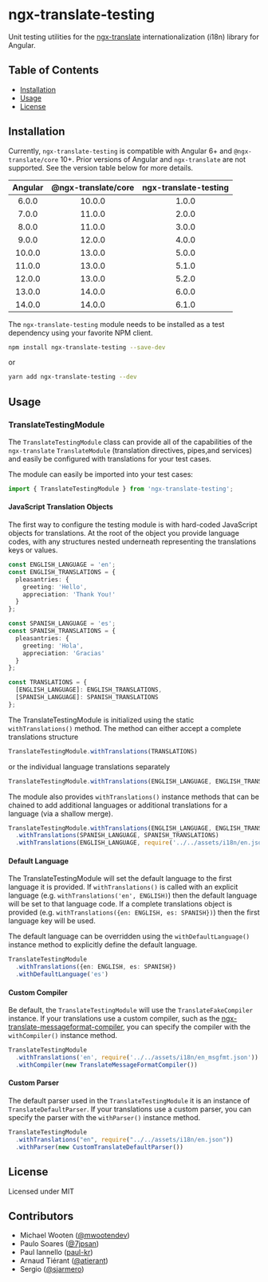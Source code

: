 # ngx-translate-testing

Unit testing utilities for the [ngx-translate](http//www.ngx-translate.com)  internationalization (i18n) library for Angular.

## Table of Contents
* [Installation](#installation)
* [Usage](#usage)
* [License](#license)

## Installation

Currently, `ngx-translate-testing` is compatible with Angular 6+ and `@ngx-translate/core` 10+. Prior versions of Angular and `ngx-translate` are not supported. See the version table below for more details.

| Angular | @ngx-translate/core | ngx-translate-testing |
|:-------:|:-------------------:|:---------------------:|
|  6.0.0  |        10.0.0       |         1.0.0         |
|  7.0.0  |        11.0.0       |         2.0.0         |
|  8.0.0  |        11.0.0       |         3.0.0         |
|  9.0.0  |        12.0.0       |         4.0.0         |
| 10.0.0  |        13.0.0       |         5.0.0         |
| 11.0.0  |        13.0.0       |         5.1.0         |
| 12.0.0  |        13.0.0       |         5.2.0         |
| 13.0.0  |        14.0.0       |         6.0.0         |
| 14.0.0  |        14.0.0       |         6.1.0         |

The `ngx-translate-testing` module needs to be installed as a test dependency using your favorite NPM client.

```sh
npm install ngx-translate-testing --save-dev
```
or
```sh
yarn add ngx-translate-testing --dev
```

## Usage

### TranslateTestingModule

The `TranslateTestingModule` class can provide all of the capabilities of the `ngx-translate` `TranslateModule` (translation directives, pipes,and services) and easily be configured with translations for your test cases.

The module can easily be imported into your test cases:

```ts
import { TranslateTestingModule } from 'ngx-translate-testing';
```

#### JavaScript Translation Objects

The first way to configure the testing module is with hard-coded JavaScript objects for translations. At the root of the object you
provide language codes, with any structures nested underneath representing the translations keys or values.

```ts
const ENGLISH_LANGUAGE = 'en';
const ENGLISH_TRANSLATIONS = {
  pleasantries: {
    greeting: 'Hello',
    appreciation: 'Thank You!'
  }
};

const SPANISH_LANGUAGE = 'es';
const SPANISH_TRANSLATIONS = {
  pleasantries: {
    greeting: 'Hola',
    appreciation: 'Gracias'
  }
};

const TRANSLATIONS = {
  [ENGLISH_LANGUAGE]: ENGLISH_TRANSLATIONS,
  [SPANISH_LANGUAGE]: SPANISH_TRANSLATIONS
};
```

The TranslateTestingModule is initialized using the static `withTranslations()` method. The method can either accept a complete
translations structure

```ts
TranslateTestingModule.withTranslations(TRANSLATIONS)
```

or the individual language translations separately

```ts
TranslateTestingModule.withTranslations(ENGLISH_LANGUAGE, ENGLISH_TRANSLATIONS)
```

The module also provides `withTranslations()` instance methods that can be chained to add additional languages or additional translations for a language (via a shallow merge).

```ts
TranslateTestingModule.withTranslations(ENGLISH_LANGUAGE, ENGLISH_TRANSLATIONS)
  .withTranslations(SPANISH_LANGUAGE, SPANISH_TRANSLATIONS)
  .withTranslations(ENGLISH_LANGUAGE, require('../../assets/i18n/en.json'))
```

#### Default Language

The TranslateTestingModule will set the default language to the first language it is provided. If `withTranslations()` is called with an explicit language (e.g. `withTranslations('en', ENGLISH)`) then the default language will be set to that language code. If a complete translations object is provided (e.g. `withTranslations({en: ENGLISH, es: SPANISH})`) then the first language key will be used.

The default language can be overridden using the `withDefaultLanguage()` instance method to explicitly define the default language.

```ts
TranslateTestingModule
  .withTranslations({en: ENGLISH, es: SPANISH})
  .withDefaultLanguage('es')
```

#### Custom Compiler

Be default, the `TranslateTestingModule` will use the `TranslateFakeCompiler` instance. If your translations use a custom compiler, such as the [ngx-translate-messageformat-compiler](https://github.com/lephyrus/ngx-translate-messageformat-compiler), you can specify the compiler with the `withCompiler()` instance method.

```ts
TranslateTestingModule
  .withTranslations('en', require('../../assets/i18n/en_msgfmt.json'))
  .withCompiler(new TranslateMessageFormatCompiler())
```

#### Custom Parser

The default parser used in the `TranslateTestingModule` it is an instance of `TranslateDefaultParser`. If your translations use a custom parser, you can specify the parser with the `withParser()` instance method.

```ts
TranslateTestingModule
  .withTranslations("en", require("../../assets/i18n/en.json"))
  .withParser(new CustomTranslateDefaultParser())
```

## License
Licensed under MIT

## Contributors

* Michael Wooten ([@mwootendev](https://github.com/mwootendev))
* Paulo Soares ([@7jpsan](https://github.com/7jpsan))
* Paul Iannello ([paul-kr](https://github.com/paul-kr))
* Arnaud Tiérant ([@atierant](https://github.com/atierant))
* Sergio ([@sjarmero](https://github.com/sjarmero))
